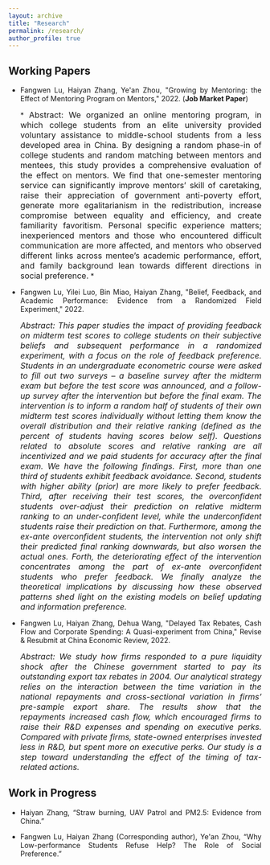 ```yaml
---
layout: archive
title: "Research"
permalink: /research/
author_profile: true
---
```

<style>
body {
text-align: justify}
</style>

<!--
{% if author.googlescholar %}
  You can also find my articles on <u><a href="{{author.googlescholar}}">my Google Scholar profile</a>.</u>
{% endif %}

{% include base_path %}

{% for post in site.research reversed %}
  {% include archive-single.html %}
{% endfor %}
-->

<!--## Publications

* [Credit Rating Prediction Through Supply Chains: A Machine Learning Approach](https://doi.org/10.1111/poms.13634) (with Jing Wu and Sean X. Zhou)\
 
   
***Production and Operations Management***, forthcoming-->

## Working Papers
* Fangwen Lu, Haiyan Zhang, Ye'an Zhou, "Growing by Mentoring: the Effect of Mentoring Program on Mentors," 2022. (**Job Market Paper**) 
 
  *<font size="3"> Abstract: We organized an online mentoring program, in which college students from an elite university provided voluntary assistance to middle-school students from a less developed area in China. By designing a random phase-in of college students and random matching between mentors and mentees, this study provides a comprehensive evaluation of the effect on mentors. We find that one-semester mentoring service can significantly improve mentors’ skill of caretaking, raise their appreciation of government anti-poverty effort, generate more egalitarianism in the redistribution, increase compromise between equality and efficiency, and create familiarity favoritism. Personal specific experience matters; inexperienced mentors and those who encountered difficult communication are more affected, and mentors who observed different links across mentee’s academic performance, effort, and family background lean towards different directions in social preference.</font> *
 

* Fangwen Lu, Yilei Luo, Bin Miao, Haiyan Zhang, "Belief, Feedback, and Academic Performance: Evidence from a Randomized Field Experiment," 2022.
  
  *<font size="3"> Abstract:  This paper studies the impact of providing feedback on midterm test scores to college students on their subjective beliefs and subsequent performance in a randomized experiment, with a focus on the role of feedback preference. Students in an undergraduate econometric course were asked to fill out two surveys – a baseline survey after the midterm exam but before the test score was announced, and a follow-up survey after the intervention but before the final exam. The intervention is to inform a random half of students of their own midterm test scores individually without letting them know the overall distribution and their relative ranking (defined as the percent of students having scores below self). Questions related to absolute scores and relative ranking are all incentivized and we paid students for accuracy after the final exam. We have the following findings. First, more than one third of students exhibit feedback avoidance. Second, students with higher ability (prior) are more likely to prefer feedback. Third, after receiving their test scores, the overconfident students over-adjust their prediction on relative midterm ranking to an under-confident level, while the underconfident students raise their prediction on that. Furthermore, among the ex-ante overconfident students, the intervention not only shift their predicted final ranking downwards, but also worsen the actual ones. Forth, the deteriorating effect of the intervention concentrates among the part of ex-ante overconfident students who prefer feedback. We finally analyze the theoretical implications by discussing how these observed patterns shed light on the existing models on belief updating and information preference.</font>*
  

* Fangwen Lu, Haiyan Zhang, Dehua Wang, "Delayed Tax Rebates, Cash Flow and Corporate Spending: A Quasi-experiment from China," Revise & Resubmit at China Economic Review, 2022.
  
  *<font size="3"> Abstract:  We study how firms responded to a pure liquidity shock after the Chinese government started to pay its outstanding export tax rebates in 2004. Our analytical strategy relies on the interaction between the time variation in the national repayments and cross-sectional variation in firms’ pre-sample export share. The results show that the repayments increased cash flow, which encouraged firms to raise their R&D expenses and spending on executive perks. Compared with private firms, state-owned enterprises invested less in R&D, but spent more on executive perks. Our study is a step toward understanding the effect of the timing of tax-related actions.</font>*

## Work in Progress
* Haiyan Zhang, “Straw burning, UAV Patrol and PM2.5: Evidence from China.”

* Fangwen Lu, Haiyan Zhang (Corresponding author), Ye'an Zhou, “Why Low-performance Students Refuse Help? The Role of Social Preference.” 



